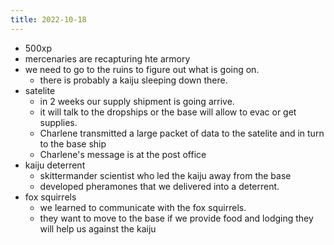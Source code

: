 ```yaml
---
title: 2022-10-18
---
```


* 500xp
* mercenaries are recapturing hte armory
* we need to go to the ruins to figure out what is going on.
    * there is probably a kaiju sleeping down there.
* satelite
    * in 2 weeks our supply shipment is going arrive.
    * it will talk to the dropships or the base will allow to evac or get supplies. 
    * Charlene transmitted a large packet of data to the satelite and in turn to the base ship
    * Charlene's message is at the post office
* kaiju deterrent
    * skittermander scientist who led the kaiju away from the base 
    * developed pheramones that we delivered into a deterrent. 
* fox squirrels
    * we learned to communicate with the fox squirrels. 
    * they want to move to the base if we provide food and lodging they will help us against the kaiju
